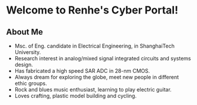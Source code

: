 # Welcome to Renhe's Cyber Portal!

## About Me

* Msc. of Eng. candidate in Electrical Engineering, in ShanghaiTech University.
* Research interest in analog/mixed signal integrated circuits and systems design.
* Has fabricated a high speed SAR ADC in 28-nm CMOS.
* Always dream for exploring the globe, meet new people in different ethic groups.
* Rock and blues music enthusiast, learning to play electric guitar.
* Loves crafting, plastic model building and cycling.
